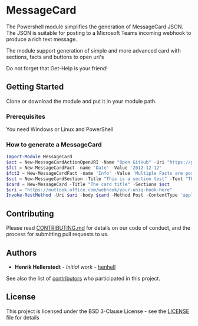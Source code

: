 # MessageCard

The Powershell module simplifies the generation of MessageCard JSON. The JSON is suitable for posting to a Microsoft Teams incoming webhook to produce a rich text message.

The module support generation of simple and more advanced card with sections, facts and buttons to open uri's

Do not forget that Get-Help is your friend!

## Getting Started

Clone or download the module and put it in your module path.

### Prerequisites

You need Windows or Linux and PowerShell

### How to generate a MessageCard

```powershell
Import-Module MessageCard
$act = New-MessageCardActionOpenURI -Name "Open GitHub" -Uri "https://github.com"
$fct = New-MessageCardFact -name 'Date' -Value '2012-12-12'
$fct2 = New-MessageCardFact -name 'Info' -Value 'Multiple Facts are possible'
$sct = New-MessageCardSection -Title "This is a section test" -Text "This is text to show in this sections body, there can be multiple sections" -Facts $fct,$fact2 -potentialAction $act
$card = New-MessageCard -Title "The card title" -Sections $sct
$uri = "https://outlook.office.com/webhook/your-uniq-hook-here"
Invoke-RestMethod -Uri $uri -body $card -Method Post -ContentType 'application/json'
```

## Contributing

Please read [CONTRIBUTING.md](https://gist.github.com/PurpleBooth/b24679402957c63ec426) for details on our code of conduct, and the process for submitting pull requests to us.

## Authors

* **Henrik Hellerstedt** - *Initial work* - [henhell](https://github.com/henhell)

See also the list of [contributors](https://github.com/henhell/MessageCard/contributors) who participated in this project.

## License

This project is licensed under the BSD 3-Clause License - see the [LICENSE](LICENSE) file for details
